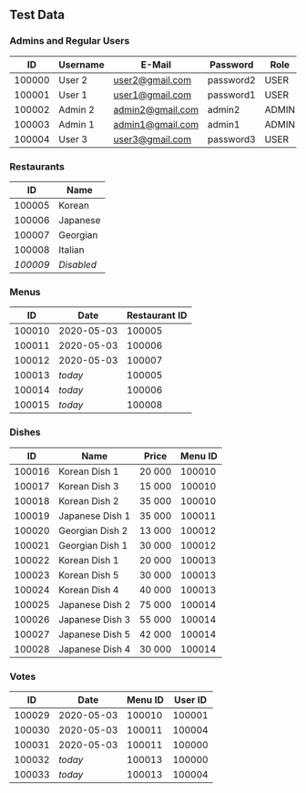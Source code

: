 ## Test Data

### Admins and Regular Users
ID | Username | E-Mail | Password | Role
-- | -------- | ------ | -------- | ----
100000 | User 2 | user2@gmail.com | password2 | USER 
100001 | User 1 | user1@gmail.com | password1 | USER 
100002 | Admin 2 | admin2@gmail.com | admin2 | ADMIN 
100003 | Admin 1 | admin1@gmail.com | admin1 | ADMIN 
100004 | User 3 | user3@gmail.com | password3 | USER 


### Restaurants
ID | Name
-- | ---- 
100005 | Korean 
100006 | Japanese
100007 | Georgian
100008 | Italian
_100009_ | _Disabled_
 
### Menus
ID | Date | Restaurant ID
-- | ---- | -------------
100010 | 2020-05-03 | 100005 
100011 | 2020-05-03 | 100006
100012 | 2020-05-03 | 100007
100013 | _today_ | 100005
100014 | _today_ | 100006
100015 | _today_ | 100008

### Dishes
ID | Name | Price | Menu ID
-- | ---- | ----- | -------
100016 | Korean Dish 1 | 20 000 | 100010 
100017 | Korean Dish 3 | 15 000 | 100010
100018 | Korean Dish 2 | 35 000 | 100010
100019 | Japanese Dish 1 | 35 000 | 100011
100020 | Georgian Dish 2 | 13 000 | 100012
100021 | Georgian Dish 1 | 30 000 | 100012
100022 | Korean Dish 1 | 20 000 | 100013
100023 | Korean Dish 5 | 30 000 | 100013
100024 | Korean Dish 4 | 40 000 | 100013
100025 | Japanese Dish 2 | 75 000 | 100014
100026 | Japanese Dish 3 | 55 000 | 100014
100027 | Japanese Dish 5 | 42 000 | 100014
100028 | Japanese Dish 4 | 30 000 | 100014
 
### Votes
ID | Date | Menu ID | User ID
-- | ---- | ----- | -------
100029 | 2020-05-03 | 100010 | 100001 
100030 | 2020-05-03 | 100011 | 100004 
100031 | 2020-05-03 | 100011 | 100000 
100032 | _today_ | 100013 | 100000 
100033 | _today_ | 100013 | 100004 
